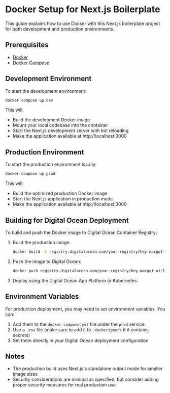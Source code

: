 # Docker Setup for Next.js Boilerplate

This guide explains how to use Docker with this Next.js boilerplate project for both development and production environments.

## Prerequisites

- [Docker](https://docs.docker.com/get-docker/)
- [Docker Compose](https://docs.docker.com/compose/install/)

## Development Environment

To start the development environment:

```bash
docker compose up dev
```

This will:

- Build the development Docker image
- Mount your local codebase into the container
- Start the Next.js development server with hot reloading
- Make the application available at http://localhost:3000

## Production Environment

To start the production environment locally:

```bash
docker compose up prod
```

This will:

- Build the optimized production Docker image
- Start the Next.js application in production mode
- Make the application available at http://localhost:3000

## Building for Digital Ocean Deployment

To build and push the Docker image to Digital Ocean Container Registry:

1. Build the production image:

   ```bash
   docker build -t registry.digitalocean.com/your-registry/hey-margot-ui:latest .
   ```

2. Push the image to Digital Ocean:

   ```bash
   docker push registry.digitalocean.com/your-registry/hey-margot-ui:latest
   ```

3. Deploy using the Digital Ocean App Platform or Kubernetes.

## Environment Variables

For production deployment, you may need to set environment variables. You can:

1. Add them to the `docker-compose.yml` file under the `prod` service
2. Use a `.env` file (make sure to add it to `.dockerignore` if it contains secrets)
3. Set them directly in your Digital Ocean deployment configuration

## Notes

- The production build uses Next.js's standalone output mode for smaller image sizes
- Security considerations are minimal as specified, but consider adding proper security measures for real production use
